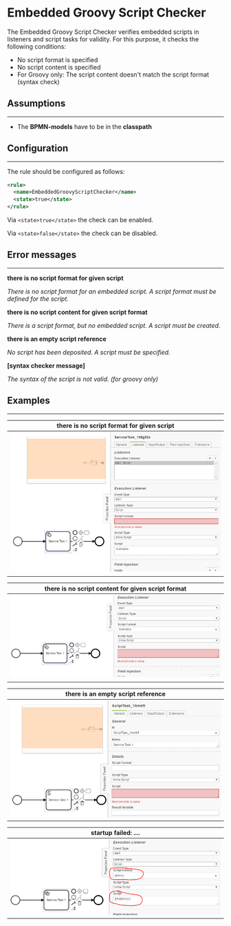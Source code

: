 Embedded Groovy Script Checker
=================================
The Embedded Groovy Script Checker verifies embedded scripts in listeners and script tasks for validity.
For this purpose, it checks the following conditions:
- No script format is specified
- No script content is specified
- For Groovy only: The script content doesn't match the script format (syntax check)

## Assumptions
----------------------------------------------
- The **BPMN-models** have to be in the **classpath**

## Configuration
------------------------------------------
The rule should be configured as follows:
```xml
<rule>
  <name>EmbeddedGroovyScriptChecker</name>
  <state>true</state>
</rule>
```

Via `<state>true</state>` the check can be enabled.

Via `<state>false</state>` the check can be disabled.

## Error messages
-----------------------------------------
**there is no script format for given script**

_There is no script format for an embedded script. A script format must be defined for the script._

**there is no script content for given script format**

_There is a script format, but no embedded script. A script must be created._

**there is an empty script reference**

_No script has been deposited. A script must be specified._

**[syntax checker message]**

_The syntax of the script is not valid. (for groovy only)_

## Examples
----------------------------------------

| **there is no script format for given script**                                                         | 
|:------------------------------------------------------------------------------------------------------:| 
|![No script format value](img/EmbeddedGroovyScriptChecker_EmptyScriptFormat.PNG "No script format")     |
| |

| **there is no script content for given script format**                                                 |
|:------------------------------------------------------------------------------------------------------:| 
| ![No script value](img/EmbeddedGroovyScriptChecker_EmptyScript.PNG "Script must provide a value")      |
| |

| **there is an empty script reference**                                                                 |
|:------------------------------------------------------------------------------------------------------:| 
![No script value](img/EmbeddedGroovyScriptChecker_EmptyScriptReference.PNG "Script must provide a value")|

| **startup failed: ....**                                                                               |
|:------------------------------------------------------------------------------------------------------:| 
![Syntax of groovy incorrect](img/EmbeddedGroovyScriptChecker_InvalidGroovyScript.PNG "Syntax error")    |

